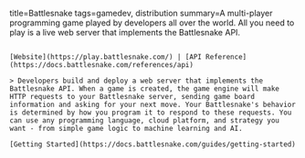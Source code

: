 title=Battlesnake
tags=gamedev, distribution
summary=A multi-player programming game played by developers all over the world. All you need to play is a live web server that implements the Battlesnake API.
~~~~~~

[Website](https://play.battlesnake.com/) | [API Reference](https://docs.battlesnake.com/references/api)

> Developers build and deploy a web server that implements the Battlesnake API. When a game is created, the game engine will make HTTP requests to your Battlesnake server, sending game board information and asking for your next move. Your Battlesnake's behavior is determined by how you program it to respond to these requests. You can use any programming language, cloud platform, and strategy you want - from simple game logic to machine learning and AI.

[Getting Started](https://docs.battlesnake.com/guides/getting-started)
